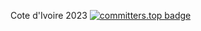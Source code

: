 Cote d'Ivoire  2023  [![committers.top badge](https://user-badge.committers.top/ivory_coast_private/iamSangohan.svg)](https://user-badge.committers.top/ivory_coast_private/iamSangohan)
